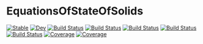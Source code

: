 # EquationsOfStateOfSolids

[![Stable](https://img.shields.io/badge/docs-stable-blue.svg)](https://MineralsCloud.github.io/EquationsOfStateOfSolids.jl/stable)
[![Dev](https://img.shields.io/badge/docs-dev-blue.svg)](https://MineralsCloud.github.io/EquationsOfStateOfSolids.jl/dev)
[![Build Status](https://github.com/MineralsCloud/EquationsOfStateOfSolids.jl/workflows/CI/badge.svg)](https://github.com/MineralsCloud/EquationsOfStateOfSolids.jl/actions)
[![Build Status](https://travis-ci.com/MineralsCloud/EquationsOfStateOfSolids.jl.svg?branch=master)](https://travis-ci.com/MineralsCloud/EquationsOfStateOfSolids.jl)
[![Build Status](https://ci.appveyor.com/api/projects/status/github/MineralsCloud/EquationsOfStateOfSolids.jl?svg=true)](https://ci.appveyor.com/project/MineralsCloud/EquationsOfStateOfSolids-jl)
[![Build Status](https://cloud.drone.io/api/badges/MineralsCloud/EquationsOfStateOfSolids.jl/status.svg)](https://cloud.drone.io/MineralsCloud/EquationsOfStateOfSolids.jl)
[![Build Status](https://api.cirrus-ci.com/github/MineralsCloud/EquationsOfStateOfSolids.jl.svg)](https://cirrus-ci.com/github/MineralsCloud/EquationsOfStateOfSolids.jl)
[![Coverage](https://codecov.io/gh/MineralsCloud/EquationsOfStateOfSolids.jl/branch/master/graph/badge.svg)](https://codecov.io/gh/MineralsCloud/EquationsOfStateOfSolids.jl)
[![Coverage](https://coveralls.io/repos/github/MineralsCloud/EquationsOfStateOfSolids.jl/badge.svg?branch=master)](https://coveralls.io/github/MineralsCloud/EquationsOfStateOfSolids.jl?branch=master)
